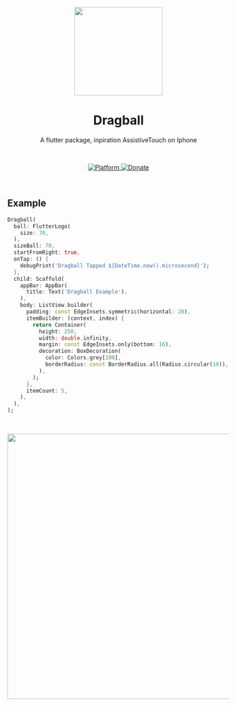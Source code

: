 <p align="center"><img src="https://github.com/farhanfadila1717/drag_ball/blob/master/display/drag_ball_cover.gif?raw=true" height="200"/></p>

<h1 align="center">Dragball</h1>

<p align="center">A flutter package, inpiration AssistiveTouch on Iphone</p><br>

<p align="center">
  <a href="https://flutter.dev">
    <img src="https://img.shields.io/badge/Platform-Flutter-02569B?logo=flutter"
      alt="Platform" />
  </a>
  <a href="https://www.paypal.me/farhanfadila1717">
    <img src="https://img.shields.io/badge/Donate-PayPal-00457C?logo=paypal"
      alt="Donate" />
  </a>
</p><br>

## Example
```dart
Dragball(
  ball: FlutterLogo(
    size: 70,
  ),
  sizeBall: 70,
  startFromRight: true,
  onTap: () {
    debugPrint('Dragball Tapped ${DateTime.now().microsecond}');
  },
  child: Scaffold(
    appBar: AppBar(
      title: Text('Dragball Example'),
    ),
    body: ListView.builder(
      padding: const EdgeInsets.symmetric(horizontal: 20),
      itemBuilder: (context, index) {
        return Container(
          height: 250,
          width: double.infinity,
          margin: const EdgeInsets.only(bottom: 16),
          decoration: BoxDecoration(
            color: Colors.grey[200],
            borderRadius: const BorderRadius.all(Radius.circular(10)),
          ),
        );
      },
      itemCount: 5,
    ),
  ),
);
```
<br>
<p><img src="https://github.com/farhanfadila1717/drag_ball/blob/master/display/dragball_example.gif?raw=true" height="600"/></p>

